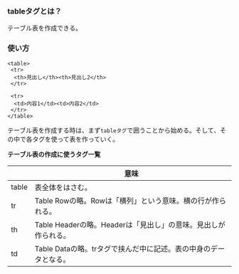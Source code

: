### tableタグとは？

テーブル表を作成できる。

### 使い方

```
<table>
 <tr>
  <th>見出し</th><th>見出し2</th>
 </tr>

 <tr>
  <td>内容1</td><td>内容2</td>
 </tr>
</table>
```

テーブル表を作成する時は、まず`tableタグ`で囲うことから始める。そして、その中で各タグを使って表を作っていく。

**テーブル表の作成に使うタグ一覧**

||意味|
|-|-|
|table|表全体をはさむ。|
|tr|Table Rowの略。Rowは「横列」という意味。横の行が作られる。|
|th|Table Headerの略。Headerは「見出し」の意味。見出しが作られる。|
|td|Table Dataの略。trタグで挟んだ中に記述。表の中身のデータとなる。|

